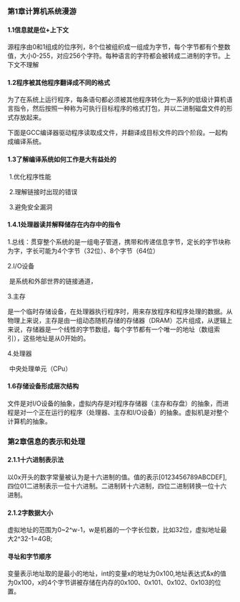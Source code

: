 ### 第1章计算机系统漫游

#### 1.1信息就是位+上下文

​	源程序由0和1组成的位序列，8个位被组织成一组成为字节，每个字节都有个整数值，大小0-255，对应256个字符。每种语言的字符都会被转成二进制的字节。上下文不理解

#### 1.2程序被其他程序翻译成不同的格式

​	为了在系统上运行程序，每条语句都必须被其他程序转化为一系列的低级计算机语言指令，然后按照一种称为可执行目标程序的格式打包，并以二进制磁盘文件的形式存放起来。

​	下面是GCC编译器驱动程序读取成文件，并翻译成目标文件的四个阶段。一起构成编译系统。

#### 1.3了解编译系统如何工作是大有益处的

​	1.优化程序性能

​	2.理解链接时出现的错误

​	3.避免安全漏洞

#### 1.4.1处理器读并解释储存在内存中的指令

1.总线：贯穿整个系统的是一组电子管道，携带和传递信息字节，定长的字节块称为字，字长可能为4个字节（32位）、8个字节（64位）

2.I/O设备

​	是系统和外部世界的链接通道，

3.主存

​	是一个临时存储设备，在处理器执行程序时，用来存放程序和程序处理的数据。从物理上来说，主存是由一组动态随机存储的存储器（DRAM）芯片组成，从逻辑上来说，存储器是一个线性的字节数组，每个字节都有一个唯一的地址（数组索引），这些地址是从0开始的。

4.处理器

​	中央处理单元（CPu）

#### 1.6存储设备形成层次结构

文件是对I/O设备的抽象，虚拟内存是对程序存储器（主存和存盘）的抽象，而进程是对一个正在运行的程序（处理器、主存和I/O设备）的抽象。虚拟机是对整个计算机的抽象。

### 第2章信息的表示和处理

#### 2.1.1十六进制表示法

​	以0x开头的数字常量被认为是十六进制的值。值的表示[0123456789ABCDEF],四位01二进制表示一位十六进制。二进制转十六进制，四位二进制转换一位十六进制。

#### 2.1.2字数据大小

虚拟地址的范围为0~2^w-1，w是机器的一个字长位数，比如32位，虚拟地址最大2^32-1=4GB;

#### 寻址和字节顺序

变量表示地址取的是最小的地址，int的变量x的地址为0x100,地址表达式&x的值为0x100，x的4个字节讲被存储在内存的0x100、0x101、0x102、0x103的位置。